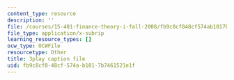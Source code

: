```yaml
---
content_type: resource
description: ''
file: /courses/15-401-finance-theory-i-fall-2008/fb9c8cf848cf574ab1017b7461521e1f_4F1J5Q3DiaI.vtt
file_type: application/x-subrip
learning_resource_types: []
ocw_type: OCWFile
resourcetype: Other
title: 3play caption file
uid: fb9c8cf8-48cf-574a-b101-7b7461521e1f
---
```

